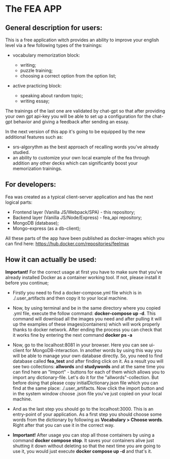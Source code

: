 # The FEA APP

## General description for users:
This is a free application witch provides an ability to improve your english level via a few following types of the trainings:

* vocabulary memorization block:
    - writing;
    - puzzle training;
    - choosing a correct option from the option list;

* active practicing block:
    - speaking about random topic;
    - writing essay;

The trainings of the last one are validated by chat-gpt so that after providing your own gpt api-key you will be able to set up a configuration for the chat-gpt behavior and giving a feedback after sending an essay.

In the next version of this app it's going to be equipped by the new additional features such as:
* srs-algorythm as the best approach of recalling words you've already studied.
* an ability to customize your own local example of the fea through addition any other decks which can significantly boost your memorization trainings.

## For developers:
Fea was created as a typical client-server application and has the next logical parts:
* Frontend layer (Vanilla JS/Webpack/SPA) - this repository;
* Backend layer (Vanilla JS/Node/Express) - fea_api repository;
* MongoDB (database);
* Mongo-express (as a db-client);

All these parts of the app have been published as docker-images which you can find here: https://hub.docker.com/repositories/feelmax

## How it can actually be used:
<b>Important!</b> For the correct usage at first you have to make sure that you've already installed Docker as a container working tool. If not, please install it before you continue;

* Firstly you need to find a docker-compose.yml file which is in ./.user_artifacts and then copy it to your local machine.
* Now, by using terminal and be in the same directory where you copied .yml file, execute the follow command: <b>docker-compose up -d</b>. This command will download all the images you need and after pulling it will up the examples of these images(containers) which will work properly thanks to docker network.
After ending the process you can check that it works fine by entering the next command <b>docker ps -a</b>

* Now, go to the localhost:8081 in your browser. Here you can see ui-client for MongoDB-interaction. In another words by using this way you will be able to manage your own database directly.
So, you need to find database called <b>fea_test</b> and after finding click on it. As a result you will see two collections: <b>allwords</b> and <b>studywords</b> and at the same time you can find here an "Import" - buttons for each of them which allows you to import any dictionary-file. Let's do it for the "allwords"-collection. But before doing that please copy initialDictionary.json file which you can find at the same place: ./.user_artifacts.
Now click the import button and in the system window choose .json file you've just copied on your local machine.

* And as the last step you should go to the localhost:3000. This is an entry-point of your application.
As a first step you should choose some words from the dictionary by following as <b>Vocabulary > Choose words</b>.
Right after that you can use it in the correct way.

* <b>Important!</b> After usage you can stop all those containers by using a command <b>docker compose stop</b>. It saves your containers alive just shutting it down without deleting so that the next time you are going to use it, you would just execute <b>docker compose up -d</b> and that's it.
